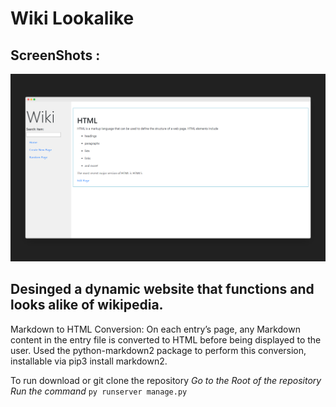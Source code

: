 # Wiki Lookalike
 
 
ScreenShots :
-------------
<div align="center">
    <img src="wiki.png"</img>
 </div>
 
 
 
 
Desinged a dynamic website that functions and looks alike of wikipedia.
-----------------------------------------------------------------------

Markdown to HTML Conversion: On each entry’s page, any Markdown content in the entry file is converted to HTML before being displayed to the user. Used the python-markdown2 package to perform this conversion, installable via pip3 install markdown2.

To run download or git clone the repository
*Go to the Root of the repository*
*Run the command*
`py runserver manage.py`
